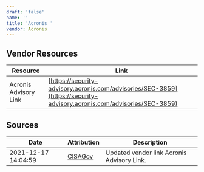 ```yaml
---
draft: 'false'
name: ''
title: 'Acronis '
vendor: Acronis
---
```


## Vendor Resources
| Resource | Link |
| --- | --- |
| Acronis Advisory Link | [https://security-advisory.acronis.com/advisories/SEC-3859](https://security-advisory.acronis.com/advisories/SEC-3859) |



## Sources
| Date | Attribution | Description |
| --- | --- | --- |
| 2021-12-17 14:04:59 | [CISAGov](https://raw.githubusercontent.com/cisagov/log4j-affected-db/develop/README.md) | Updated vendor link Acronis Advisory Link.  |
